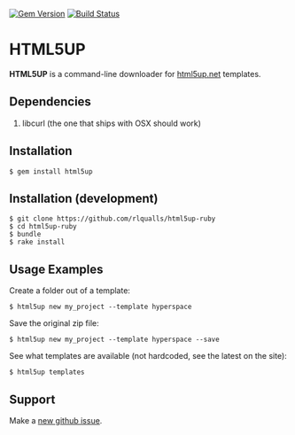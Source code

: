 [![Gem Version](https://badge.fury.io/rb/html5up.svg)](https://badge.fury.io/rb/html5up)
[![Build Status](https://travis-ci.org/rlqualls/html5up-ruby.png?branch=master)](https://travis-ci.org/rlqualls/html5up-ruby)

# HTML5UP

**HTML5UP** is a command-line downloader for [html5up.net](http://html5up.net) templates.

## Dependencies

  1. libcurl (the one that ships with OSX should work)

## Installation

    $ gem install html5up

## Installation (development)

    $ git clone https://github.com/rlqualls/html5up-ruby
    $ cd html5up-ruby
    $ bundle
    $ rake install

## Usage Examples

Create a folder out of a template:

    $ html5up new my_project --template hyperspace

Save the original zip file:

    $ html5up new my_project --template hyperspace --save

See what templates are available (not hardcoded, see the latest on the site):

    $ html5up templates

## Support

Make a [new github issue](https://github.com/rlqualls/html5up/issues/new).
